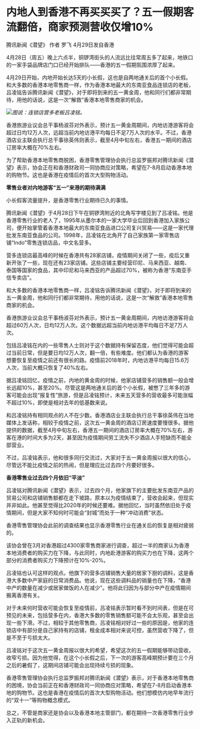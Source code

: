 # 内地人到香港不再买买买了？五一假期客流翻倍，商家预测营收仅增10%

腾讯新闻《潜望》 作者 罗飞 4月29日发自香港

4月28日（周五）晚上六点半，铜锣湾街头的人流远比往常周五多了起来，地铁口的一家手袋品牌店门口已经开始排队——香港的五一假期氛围浓厚了起来。

4月29日开始，内地开始长达5天的小长假，这也是自两地通关后的首个小长假。和大多数的香港本地零售商一样，作为香港本地最大的东南亚食品连锁店的老板，吕凌铭告诉腾讯新闻《潜望》，对于即将到来的五一黄金周，他和同行们都非常期待，用他的话说，这是一次“解救”香港本地零售商家的机会。

![](https://inews.gtimg.com/om_bt/O0t1p46-ZXdqJCY6FM_c4dbnzkya1qFm8ly-lvB04JiiYAA/1000)_图说：连锁店营多老板吕凌铭。_

香港旅游业议会总干事杨淑芬对外表示，预计五一黄金周期间，内地访港游客将会超过日均12万人次，远超当前内地访港平均每日不足7万人次的水平。不过，香港酒店业主联会执行总干事徐英伟则表示，截至4月中旬左右，香港五一期间的酒店订房率大概在70%左右。

为了帮助香港本地零售商脱困，香港零售管理协会执行总监罗振邦对腾讯新闻《潜望》表示，协会正在和香港财政司一同协商应对策略，希望在7-8月启动香港本地的购物节。这也是香港在疫情后的首次大型购物活动。

**零售业者对内地游客“五一”来港的期待满满**

小长假客流量提升，是香港零售行业期待已久的事情。

腾讯新闻《潜望》于4月28日下午在铜锣湾附近的北角写字楼见到了吕凌铭。他是香港零售行业的老人了，1995年从墨尔本的一家大学毕业后回到香港加入家族公司，便开始掌管着香港本地最大的东南亚食品进口公司复兴贸易——这是一家代理批发东南亚食品的公司。1998年，吕凌铭在北角开了自己家族第一家零售店铺“Indo”零售连锁店品，中文名营多。

营多连锁店最高峰的时候在香港共有28家店铺，疫情期间关闭了一些，疫后又重新开张了一些，现在还有23家店铺。这些店铺主要经营印尼、马来西亚、越南、泰国等国家的食品，其中印尼和马来西亚的产品超过70%，被称为香港“东南亚手信专卖店”。

和大多数的香港本地零售商一样，吕凌铭告诉腾讯新闻《潜望》，对于即将到来的五一黄金周，他和同行们都非常期待，用他的话说，这是一次“解救”香港本地零售商家的机会。

香港旅游业议会总干事杨淑芬对外表示，预计五一黄金周期间，内地访港游客将会超过60万人次，日均12万人次。这个数据远超当前内地访港平均每日不足7万人次。

包括吕凌铭在内的一些零售人士则对于这个数据持有保留态度，他们觉得可能会超过当前日常，但是要日均12万人次，翻一倍，有些难度。他们都认为香港的游客想要恢复至疫情之前还有很长的路。疫情前2018年时，内地访港平均每日15.6万人次，当前大概只恢复了40%左右。

据吕凌铭回忆，疫情之前，内地的黄金周的时候，他家店铺营多的销售额一般会增长远超10%，甚至20%。尽管这是两地通关后的首个小长假，被憋了三年多的游客可能会出现“报复性”旅游，但是吕凌铭预计，未来五天营多的营收最多可能涨幅不超过10%，即使是相对去年的低基数来说。

和吕凌铭持有相同观点的人不在少数。香港酒店业主联会执行总干事徐英伟在当地媒体上发话称，相较于疫情之前，这次五一黄金周的酒店订房速度要慢很多。据他提供的数据，截至4月中旬左右，香港五一期间的酒店订房率大概在70%左右，游客在港的时间大多为2天，甚至因为疫情期间劳工流失不少酒店人手短缺而不能全部营业。

不过，吕凌铭表示，他和很多同行交流过，大家对于五一黄金周报以很大的信心，尽管远不能比疫情之前的热闹，但是理应比过去四个月要好很多。

**香港零售业过去四个月依旧“平淡”**

吕凌铭对腾讯新闻《潜望》表示，过去四个月，他家旗下的主要批发东南亚产品的贸易公司和店铺销售额都在走下坡路，原本以为疫情结束了，营收会起来，但现实并非如此。他甚至觉得比2020年的时候还要难。据他回忆，当时虽然依旧处于疫情期间，但是大家不知何时可能会“封城”而处于一种“冲动消费”状态。

香港零售管理协会此前的调查结果也显示香港零售行业在通关后的恢复是相对疲弱的。

该协会曾在3月对香港超过4300家零售商家进行调查，超过一半的商家认为香港本地消费者的购买力在下降，与此同时，内地赴港游客的购买力也在下降，这两个部分的消费者购买力下降预计在10%-20%。

吕凌铭也认可这样的观点。他旗下的营多店铺销售大量的居家下厨的调料，这是香港大多数中产家庭的日常消费品。他说，现在这些调料品的销量也在下降，“香港中产的数量在减少或居家做饭的人在减少”。他将此归因为与部分中产在疫情期间搬离香港有关。

对于未来何时营收可能会恢复至疫情前，吕凌铭表示暂时看不到时间表，但是在可预见的未来，包括营多在内，香港大多数的零售销售额可能不会太乐观，甚至会出现一些下滑。不过，相较于其他零售商，吕凌铭相对好过一些的原因是，他家的连锁店中有部分是自己家持有的店铺，租金成本相对来说可控，虽然营收下降了，但是不至于亏损太大。

吕凌铭对于这次五一黄金周报以很大的希望，希望这次的五一假期能够带动营收，收窄亏损。因为他觉得，在这个小长假之后，下一次的游客高峰期预计要在三个月之后的暑假了，这期间店铺可能会出现持续亏损的现象。

香港零售管理协会执行总监罗振邦对腾讯新闻《潜望》表示，对于香港本地零售商的困境，协会当前正在和香港财政司一同协商应对策略，希望在7-8月启动香港本地的购物节。这也是香港在疫情后的首次大型购物活动。他们想模仿内地早年流行的“双十一”等购物概念模式。

总之，不管是商家还是协会以及香港本地主管部门，都在期待一次香港零售行业步入正轨的新机会。

